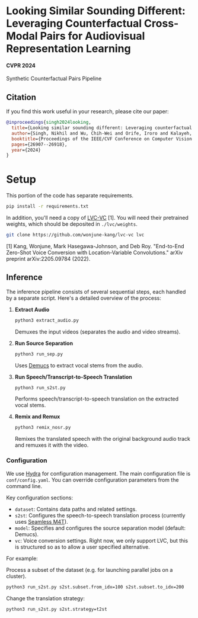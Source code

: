 # Looking Similar Sounding Different: Leveraging Counterfactual Cross-Modal Pairs for Audiovisual Representation Learning
#### CVPR 2024

Synthetic Counterfactual Pairs Pipeline

## Citation

If you find this work useful in your research, please cite our paper:

```bibtex
@inproceedings{singh2024looking,
  title={Looking similar sounding different: Leveraging counterfactual cross-modal pairs for audiovisual representation learning},
  author={Singh, Nikhil and Wu, Chih-Wei and Orife, Iroro and Kalayeh, Mahdi},
  booktitle={Proceedings of the IEEE/CVF Conference on Computer Vision and Pattern Recognition},
  pages={26907--26918},
  year={2024}
}
```

# Setup
This portion of the code has separate requirements.

```bash
pip install -r requirements.txt
```

In addition, you'll need a copy of [LVC-VC](https://github.com/wonjune-kang/lvc-vc) [1]. You will need their pretrained weights, which should be deposited in `./lvc/weights`.

```bash
git clone https://github.com/wonjune-kang/lvc-vc lvc
```

[1] Kang, Wonjune, Mark Hasegawa-Johnson, and Deb Roy. "End-to-End Zero-Shot Voice Conversion with Location-Variable Convolutions." arXiv preprint arXiv:2205.09784 (2022).

## Inference

The inference pipeline consists of several sequential steps, each handled by a separate script. Here's a detailed overview of the process:

1. **Extract Audio**
   ```bash
   python3 extract_audio.py
   ```
   Demuxes the input videos (separates the audio and video streams).

2. **Run Source Separation**
   ```bash
   python3 run_sep.py
   ```
   Uses [Demucs](https://github.com/facebookresearch/demucs) to extract vocal stems from the audio.

3. **Run Speech/Transcript-to-Speech Translation**
   ```bash
   python3 run_s2st.py
   ```
   Performs speech/transcript-to-speech translation on the extracted vocal stems.

4. **Remix and Remux**
   ```bash
   python3 remix_nosr.py
   ```
   Remixes the translated speech with the original background audio track and remuxes it with the video.

### Configuration

We use [Hydra](https://github.com/facebookresearch/hydra) for configuration management. The main configuration file is `conf/config.yaml`. You can override configuration parameters from the command line.

Key configuration sections:

- `dataset`: Contains data paths and related settings.
- `s2st`: Configures the speech-to-speech translation process (currently uses [Seamless M4T](https://github.com/facebookresearch/seamless_communication)).
- `model`: Specifies and configures the source separation model (default: Demucs).
- `vc`: Voice conversion settings. Right now, we only support LVC, but this is structured so as to allow a user specified alternative.

For example:

Process a subset of the dataset (e.g. for launching parallel jobs on a cluster).
   ```bash
   python3 run_s2st.py s2st.subset.from_idx=100 s2st.subset.to_idx=200
   ```

Change the translation strategy:
   ```bash
   python3 run_s2st.py s2st.strategy=t2st
   ```
